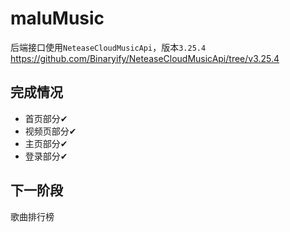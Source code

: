 # maluMusic
后端接口使用`NeteaseCloudMusicApi`，版本`3.25.4`
https://github.com/Binaryify/NeteaseCloudMusicApi/tree/v3.25.4
## 完成情况
+ 首页部分✔
+ 视频页部分✔
+ 主页部分✔
+ 登录部分✔

## 下一阶段
歌曲排行榜
